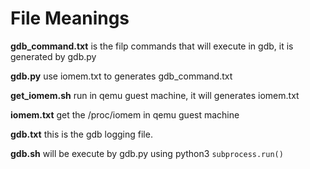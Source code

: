 # File Meanings

**gdb_command.txt** is the filp commands that will execute in gdb, it is generated by gdb.py

**gdb.py** use iomem.txt to generates gdb_command.txt

**get_iomem.sh** run in qemu guest machine, it will generates iomem.txt

**iomem.txt** get the /proc/iomem in qemu guest machine

**gdb.txt** this is the gdb logging file.

**gdb.sh** will be execute by gdb.py using python3 `subprocess.run()`
